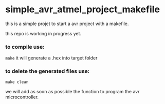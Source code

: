 # simple_avr_atmel_project_makefile

this is a simple projet to start a avr project 
with a makefile.

this repo is working in progress yet.

### to compile use:
`make` it will generate a .hex into target folder

### to delete the generated files use:
`make clean` 

we will add as soon as possible the function to program the avr microcontroller.